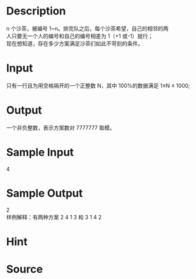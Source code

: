 
# Description

<div class="content"><div>n 个沙茶，被编号 1~n。排完队之后，每个沙茶希望，自己的相邻的两</div>
<div>人只要无一个人的编号和自己的编号相差为 1（+1 或-1）就行； </div>
<div>现在想知道，存在多少方案满足沙茶们如此不苛刻的条件。 </div>
<div></div>
<p></p></div>

# Input

<div class="content"><div>只有一行且为用空格隔开的一个正整数 N，其中 100%的数据满足 1≤N ≤ 1000; </div>
<div></div>
<div></div>
<p></p></div>

# Output

<div class="content"><div>一个非负整数，表示方案数对 7777777 取模。   </div>
<div></div>
<p></p></div>

# Sample Input

<div class="content"><span class="sampledata">4               </span></div>

# Sample Output

<div class="content"><span class="sampledata">2 <br/>
样例解释：有两种方案 2 4 1 3 和 3 1 4 2 </span></div>

# Hint

<div class="content"><p></p></div>

# Source

<div class="content"><p><a href="problemset.php?search="></a></p></div>

